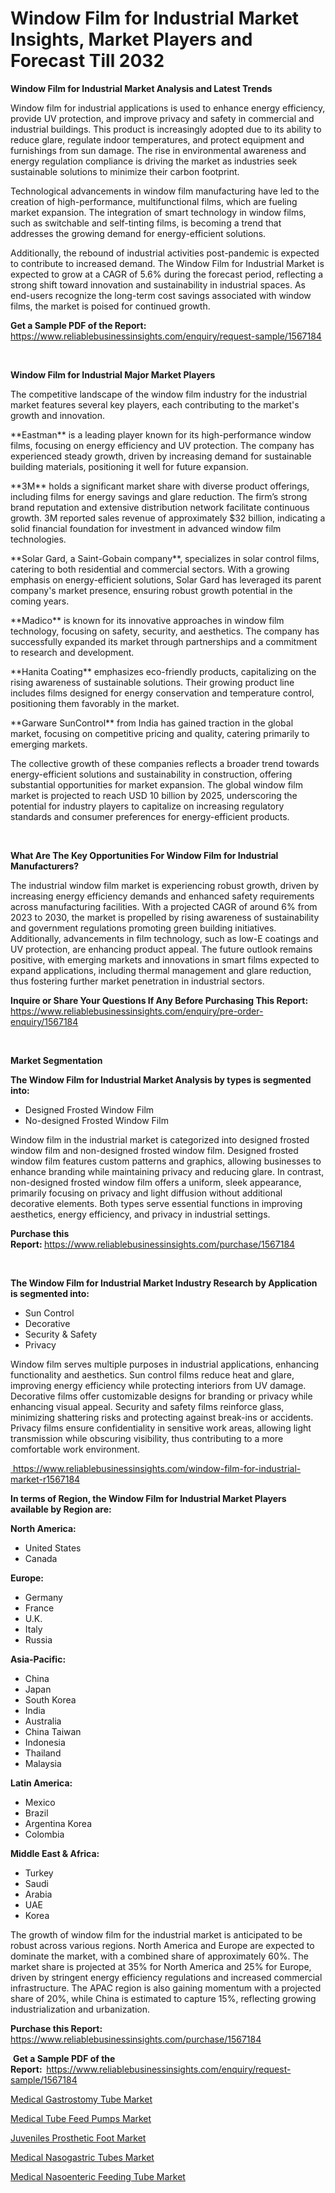 <p><h1>Window Film for Industrial Market Insights, Market Players and Forecast Till 2032</h1></p><p><strong>Window Film for Industrial Market Analysis and Latest Trends</strong></p>
<p><p>Window film for industrial applications is used to enhance energy efficiency, provide UV protection, and improve privacy and safety in commercial and industrial buildings. This product is increasingly adopted due to its ability to reduce glare, regulate indoor temperatures, and protect equipment and furnishings from sun damage. The rise in environmental awareness and energy regulation compliance is driving the market as industries seek sustainable solutions to minimize their carbon footprint. </p><p>Technological advancements in window film manufacturing have led to the creation of high-performance, multifunctional films, which are fueling market expansion. The integration of smart technology in window films, such as switchable and self-tinting films, is becoming a trend that addresses the growing demand for energy-efficient solutions. </p><p>Additionally, the rebound of industrial activities post-pandemic is expected to contribute to increased demand. The Window Film for Industrial Market is expected to grow at a CAGR of 5.6% during the forecast period, reflecting a strong shift toward innovation and sustainability in industrial spaces. As end-users recognize the long-term cost savings associated with window films, the market is poised for continued growth.</p></p>
<p><strong>Get a Sample PDF of the Report:&nbsp;</strong> <a href="https://www.reliablebusinessinsights.com/enquiry/request-sample/1567184?utm_campaign=96&utm_medium=2&utm_source=Github&utm_content=ia&utm_term=22032025&utm_id=window-film-for-industrial">https://www.reliablebusinessinsights.com/enquiry/request-sample/1567184</a></p>
<p>&nbsp;</p>
<p><strong>Window Film for Industrial Major Market Players</strong></p>
<p><p>The competitive landscape of the window film industry for the industrial market features several key players, each contributing to the market's growth and innovation. </p><p>**Eastman** is a leading player known for its high-performance window films, focusing on energy efficiency and UV protection. The company has experienced steady growth, driven by increasing demand for sustainable building materials, positioning it well for future expansion.</p><p>**3M** holds a significant market share with diverse product offerings, including films for energy savings and glare reduction. The firm’s strong brand reputation and extensive distribution network facilitate continuous growth. 3M reported sales revenue of approximately $32 billion, indicating a solid financial foundation for investment in advanced window film technologies.</p><p>**Solar Gard, a Saint-Gobain company**, specializes in solar control films, catering to both residential and commercial sectors. With a growing emphasis on energy-efficient solutions, Solar Gard has leveraged its parent company's market presence, ensuring robust growth potential in the coming years.</p><p>**Madico** is known for its innovative approaches in window film technology, focusing on safety, security, and aesthetics. The company has successfully expanded its market through partnerships and a commitment to research and development. </p><p>**Hanita Coating** emphasizes eco-friendly products, capitalizing on the rising awareness of sustainable solutions. Their growing product line includes films designed for energy conservation and temperature control, positioning them favorably in the market.</p><p>**Garware SunControl** from India has gained traction in the global market, focusing on competitive pricing and quality, catering primarily to emerging markets.</p><p>The collective growth of these companies reflects a broader trend towards energy-efficient solutions and sustainability in construction, offering substantial opportunities for market expansion. The global window film market is projected to reach USD 10 billion by 2025, underscoring the potential for industry players to capitalize on increasing regulatory standards and consumer preferences for energy-efficient products.</p></p>
<p>&nbsp;</p>
<p><strong>What Are The Key Opportunities For Window Film for Industrial Manufacturers?</strong></p>
<p><p>The industrial window film market is experiencing robust growth, driven by increasing energy efficiency demands and enhanced safety requirements across manufacturing facilities. With a projected CAGR of around 6% from 2023 to 2030, the market is propelled by rising awareness of sustainability and government regulations promoting green building initiatives. Additionally, advancements in film technology, such as low-E coatings and UV protection, are enhancing product appeal. The future outlook remains positive, with emerging markets and innovations in smart films expected to expand applications, including thermal management and glare reduction, thus fostering further market penetration in industrial sectors.</p></p>
<p><strong>Inquire or Share Your Questions If Any Before Purchasing This Report:</strong> <a href="https://www.reliablebusinessinsights.com/enquiry/pre-order-enquiry/1567184?utm_campaign=96&utm_medium=2&utm_source=Github&utm_content=ia&utm_term=22032025&utm_id=window-film-for-industrial">https://www.reliablebusinessinsights.com/enquiry/pre-order-enquiry/1567184</a></p>
<p>&nbsp;</p>
<p><strong>Market Segmentation</strong></p>
<p><strong>The Window Film for Industrial Market Analysis by types is segmented into:</strong></p>
<p><ul><li>Designed Frosted Window Film</li><li>No-designed Frosted Window Film</li></ul></p>
<p><p>Window film in the industrial market is categorized into designed frosted window film and non-designed frosted window film. Designed frosted window film features custom patterns and graphics, allowing businesses to enhance branding while maintaining privacy and reducing glare. In contrast, non-designed frosted window film offers a uniform, sleek appearance, primarily focusing on privacy and light diffusion without additional decorative elements. Both types serve essential functions in improving aesthetics, energy efficiency, and privacy in industrial settings.</p></p>
<p><strong>Purchase this Report:&nbsp;</strong><a href="https://www.reliablebusinessinsights.com/purchase/1567184?utm_campaign=96&utm_medium=2&utm_source=Github&utm_content=ia&utm_term=22032025&utm_id=window-film-for-industrial">https://www.reliablebusinessinsights.com/purchase/1567184</a></p>
<p>&nbsp;</p>
<p><strong>The Window Film for Industrial Market Industry Research by Application is segmented into:</strong></p>
<p><ul><li>Sun Control</li><li>Decorative</li><li>Security & Safety</li><li>Privacy</li></ul></p>
<p><p>Window film serves multiple purposes in industrial applications, enhancing functionality and aesthetics. Sun control films reduce heat and glare, improving energy efficiency while protecting interiors from UV damage. Decorative films offer customizable designs for branding or privacy while enhancing visual appeal. Security and safety films reinforce glass, minimizing shattering risks and protecting against break-ins or accidents. Privacy films ensure confidentiality in sensitive work areas, allowing light transmission while obscuring visibility, thus contributing to a more comfortable work environment.</p></p>
<p><a href="https://www.reliablebusinessinsights.com/window-film-for-industrial-market-r1567184?utm_campaign=96&utm_medium=2&utm_source=Github&utm_content=ia&utm_term=22032025&utm_id=window-film-for-industrial">&nbsp;https://www.reliablebusinessinsights.com/window-film-for-industrial-market-r1567184</a></p>
<p><strong>In terms of Region, the Window Film for Industrial Market Players available by Region are:</strong></p>
<p>
    <p> <strong> North America: </strong>
        <ul>
            <li>United States</li>
            <li>Canada</li>
        </ul>
        </p> 
    <p> <strong> Europe: </strong>
        <ul>
            <li>Germany</li>
            <li>France</li>
            <li>U.K.</li>
            <li>Italy</li>
            <li>Russia</li>
        </ul>
        </p> 
    <p> <strong> Asia-Pacific: </strong>
        <ul>
            <li>China</li>
            <li>Japan</li>
            <li>South Korea</li>
            <li>India</li>
            <li>Australia</li>
            <li>China Taiwan</li>
            <li>Indonesia</li>
            <li>Thailand</li>
            <li>Malaysia</li>
        </ul>
        </p> 
    <p> <strong> Latin America: </strong>
        <ul>
            <li>Mexico</li>
            <li>Brazil</li>
            <li>Argentina Korea</li>
            <li>Colombia</li>
        </ul>
        </p> 
    <p> <strong> Middle East & Africa: </strong>
        <ul>
            <li>Turkey</li>
            <li>Saudi</li>
            <li>Arabia</li>
            <li>UAE</li>
            <li>Korea</li>
        </ul>
    </p>
    </p>
<p><p>The growth of window film for the industrial market is anticipated to be robust across various regions. North America and Europe are expected to dominate the market, with a combined share of approximately 60%. The market share is projected at 35% for North America and 25% for Europe, driven by stringent energy efficiency regulations and increased commercial infrastructure. The APAC region is also gaining momentum with a projected share of 20%, while China is estimated to capture 15%, reflecting growing industrialization and urbanization.</p></p>
<p><strong>Purchase this Report: </strong><a href="https://www.reliablebusinessinsights.com/purchase/1567184?utm_campaign=96&utm_medium=2&utm_source=Github&utm_content=ia&utm_term=22032025&utm_id=window-film-for-industrial">https://www.reliablebusinessinsights.com/purchase/1567184</a></p>
<p>&nbsp;<strong>Get a Sample PDF of the Report:&nbsp;&nbsp;</strong><a href="https://www.reliablebusinessinsights.com/enquiry/request-sample/1567184?utm_campaign=96&utm_medium=2&utm_source=Github&utm_content=ia&utm_term=22032025&utm_id=window-film-for-industrial">https://www.reliablebusinessinsights.com/enquiry/request-sample/1567184</a></p>
<p><strong></strong></p>
<p><p><a href="https://github.com/kabotcaddoub/Market-Research-Report-List-1/blob/main/medical-gastrostomy-tube-market.md?utm_campaign=96&utm_medium=2&utm_source=Github&utm_content=ia&utm_term=22032025&utm_id=window-film-for-industrial">Medical Gastrostomy Tube Market</a></p><p><a href="https://github.com/duskodazzi34/Market-Research-Report-List-1/blob/main/medical-tube-feed-pumps-market.md?utm_campaign=96&utm_medium=2&utm_source=Github&utm_content=ia&utm_term=22032025&utm_id=window-film-for-industrial">Medical Tube Feed Pumps Market</a></p><p><a href="https://github.com/kimomeifbnu26/Market-Research-Report-List-1/blob/main/juveniles-prosthetic-foot-market.md?utm_campaign=96&utm_medium=2&utm_source=Github&utm_content=ia&utm_term=22032025&utm_id=window-film-for-industrial">Juveniles Prosthetic Foot Market</a></p><p><a href="https://github.com/daddskokenk4/Market-Research-Report-List-1/blob/main/medical-nasogastric-tubes-market.md?utm_campaign=96&utm_medium=2&utm_source=Github&utm_content=ia&utm_term=22032025&utm_id=window-film-for-industrial">Medical Nasogastric Tubes Market</a></p><p><a href="https://github.com/forttgoddym7/Market-Research-Report-List-1/blob/main/medical-nasoenteric-feeding-tube-market.md?utm_campaign=96&utm_medium=2&utm_source=Github&utm_content=ia&utm_term=22032025&utm_id=window-film-for-industrial">Medical Nasoenteric Feeding Tube Market</a></p></p>